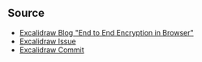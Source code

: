## Source

- [Excalidraw Blog "End to End Encryption in Browser"](https://plus.excalidraw.com/blog/end-to-end-encryption)
- [Excalidraw Issue](https://github.com/excalidraw/excalidraw/issues/610)
- [Excalidraw Commit](https://github.com/excalidraw/excalidraw/pull/642/files)
